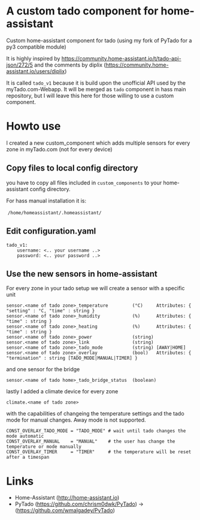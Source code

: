 # A custom tado component for home-assistant
Custom home-assistant component for tado (using my fork of PyTado for a py3 compatible module)

It is highly inspired by https://community.home-assistant.io/t/tado-api-json/272/5 and the comments by diplix (https://community.home-assistant.io/users/diplix)

It is called `tado_v1` because it is build upon the unofficial API used by the myTado.com-Webapp. It will be merged as `tado` component in hass main repository, but I will leave this here for those willing to use a custom component.

# Howto use
I created a new custom_component which adds multiple sensors for every zone in myTado.com (not for every device)

## Copy files to local config directory
you have to copy all files included in `custom_components` to your home-assistant config directory.

For hass manual installation it is:

  `/home/homeassistant/.homeassistant/`
  
## Edit configuration.yaml
```
tado_v1:
    username: <.. your username ..>
    password: <.. your password ..>
```

## Use the new sensors in home-assistant
For every zone in your tado setup we will create a sensor with a specific unit
```
sensor.<name of tado zone>_temperature         (°C)     Attributes: { "setting" : °C, "time" : string }
sensor.<name of tado zone>_humidity            (%)      Attributes: { "time" : string }
sensor.<name of tado zone>_heating             (%)      Attributes: { "time" : string }
sensor.<name of tado zone>_power               (string)
sensor.<name of tado zone>_link                (string)
sensor.<name of tado zone>_tado_mode           (string) [AWAY|HOME]
sensor.<name of tado zone>_overlay             (bool)   Attributes: { "termination" : string [TADO_MODE|MANUAL|TIMER] }
```
and one sensor for the bridge
```
sensor.<name of tado home>_tado_bridge_status  (boolean)
```

lastly I added a climate device for every zone
```
climate.<name of tado zone>
```
with the capabilities of changeing the temperature settings and the tado mode for manual changes. Away mode is not supported.
```
CONST_OVERLAY_TADO_MODE = "TADO_MODE" # wait until tado changes the mode automatic
CONST_OVERLAY_MANUAL    = "MANUAL"    # the user has change the temperature or mode manually
CONST_OVERLAY_TIMER     = "TIMER"     # the temperature will be reset after a timespan
```

# Links
* Home-Assistant (http://home-assistant.io)
* PyTado (https://github.com/chrism0dwk/PyTado) -> (https://github.com/wmalgadey/PyTado)

